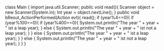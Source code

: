 class Main {
  import java.util.Scanner;
  public void read(){
    Scanner object = new Scanner(System.in);
    Int year = object.nextLine();
  }
  public void bResut_ActionPerformed(Action evt){
    read();
    if (year%4==0){
      if (year%100==0){
        if (year%400==0){
          System.out.println("The year " + year + " ist a leap year);
        } else {
          System.out.println("The year " + year + " ist not a leap year);
        }
      } else {
        System.out.println("The year " + year + " ist a leap year);
      }
    } else {
       System.out.println("The year " + year + " ist not a leap year);
    }
  }
}
          
          
